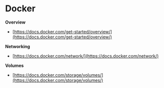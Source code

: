 # Docker

**Overview**

- [https://docs.docker.com/get-started/overview/](https://docs.docker.com/get-started/overview/)

**Networking**

- [https://docs.docker.com/network/](https://docs.docker.com/network/)

**Volumes**

- [https://docs.docker.com/storage/volumes/](https://docs.docker.com/storage/volumes/)